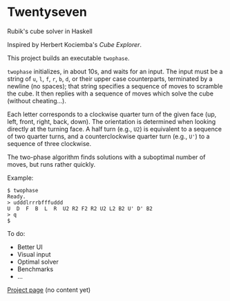 Twentyseven
===========

Rubik's cube solver in Haskell

Inspired by Herbert Kociemba's
*Cube Explorer*.

This project builds an executable `twophase`.

`twophase` initializes, in about 10s,
and waits for an input. The input must be a string of
`u`, `l`, `f`, `r`, `b`, `d`, or their upper case counterparts,
terminated by a newline (no spaces);
that string specifies a sequence of moves to scramble the cube.
It then replies with a sequence of moves which solve the cube
(without cheating...).

Each letter corresponds to a clockwise quarter turn of the given face
(up, left, front, right, back, down).
The orientation is determined when looking directly at the turning face.
A half turn (e.g., `U2`) is equivalent to a sequence of two quarter turns,
and a counterclockwise quarter turn (e.g., `U'`) to a sequence of three
clockwise.

The two-phase algorithm finds solutions with a suboptimal number of moves,
but runs rather quickly.

Example:

    $ twophase
    Ready.
    > udddlrrrbfffuddd
    U  D  F  B  L  R  U2 R2 F2 R2 U2 L2 B2 U' D' B2
    > q
    $

To do:
- Better UI
- Visual input
- Optimal solver
- Benchmarks
- ...

[Project page](https://lysxia.github.io/twentyseven) (no content yet)

